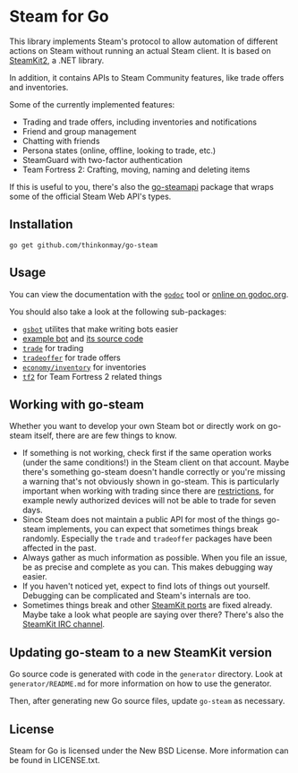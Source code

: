 # Steam for Go

This library implements Steam's protocol to allow automation of different actions on Steam without running an actual Steam client. It is based on [SteamKit2](https://github.com/SteamRE/SteamKit), a .NET library.

In addition, it contains APIs to Steam Community features, like trade offers and inventories.

Some of the currently implemented features:

  * Trading and trade offers, including inventories and notifications
  * Friend and group management
  * Chatting with friends
  * Persona states (online, offline, looking to trade, etc.)
  * SteamGuard with two-factor authentication
  * Team Fortress 2: Crafting, moving, naming and deleting items

If this is useful to you, there's also the [go-steamapi](https://github.com/thinkonmay/go-steamapi) package that wraps some of the official Steam Web API's types.

## Installation

    go get github.com/thinkonmay/go-steam

## Usage

You can view the documentation with the [`godoc`](http://golang.org/cmd/godoc) tool or
[online on godoc.org](http://godoc.org/github.com/thinkonmay/go-steam).

You should also take a look at the following sub-packages:

  * [`gsbot`](http://godoc.org/github.com/thinkonmay/go-steam/gsbot) utilites that make writing bots easier
  * [example bot](http://godoc.org/github.com/thinkonmay/go-steam/gsbot/gsbot) and [its source code](https://github.com/thinkonmay/go-steam/blob/master/gsbot/gsbot/gsbot.go)
  * [`trade`](http://godoc.org/github.com/thinkonmay/go-steam/trade) for trading
  * [`tradeoffer`](http://godoc.org/github.com/thinkonmay/go-steam/tradeoffer) for trade offers
  * [`economy/inventory`](http://godoc.org/github.com/thinkonmay/go-steam/economy/inventory) for inventories
  * [`tf2`](http://godoc.org/github.com/thinkonmay/go-steam/tf2) for Team Fortress 2 related things

## Working with go-steam

Whether you want to develop your own Steam bot or directly work on go-steam itself, there are are few things to know.

 * If something is not working, check first if the same operation works (under the same conditions!) in the Steam client on that account. Maybe there's something go-steam doesn't handle correctly or you're missing a warning that's not obviously shown in go-steam. This is particularly important when working with trading since there are [restrictions](https://support.steampowered.com/kb_article.php?ref=1047-edfm-2932), for example newly authorized devices will not be able to trade for seven days.
 * Since Steam does not maintain a public API for most of the things go-steam implements, you can expect that sometimes things break randomly. Especially the `trade` and `tradeoffer` packages have been affected in the past.
 * Always gather as much information as possible. When you file an issue, be as precise and complete as you can. This makes debugging way easier.
 * If you haven't noticed yet, expect to find lots of things out yourself. Debugging can be complicated and Steam's internals are too.
 * Sometimes things break and other [SteamKit ports](https://github.com/SteamRE/SteamKit/wiki/Ports) are fixed already. Maybe take a look what people are saying over there? There's also the [SteamKit IRC channel](https://github.com/SteamRE/SteamKit/wiki#contact).

## Updating go-steam to a new SteamKit version

Go source code is generated with code in the `generator` directory.
Look at `generator/README.md` for more information on how to use the generator.

Then, after generating new Go source files, update `go-steam` as necessary.

## License

Steam for Go is licensed under the New BSD License. More information can be found in LICENSE.txt.

